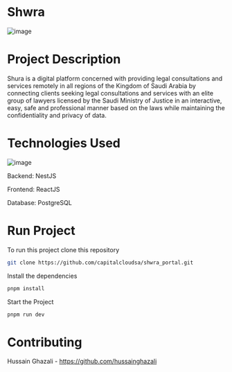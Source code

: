 # Shwra

![image](https://github.com/capitalcloudsa/shwra_portal/assets/50146615/7fb92a5f-6889-4d08-bf5e-6c2aa11321fe)

# Project Description

Shura is a digital platform concerned with providing legal consultations and services remotely in all regions of the Kingdom of Saudi Arabia by connecting clients seeking legal consultations and services with an elite group of lawyers licensed by the Saudi Ministry of Justice in an interactive, easy, safe and professional manner based on the laws while maintaining the confidentiality and privacy of data.

# Technologies Used

![image](https://github.com/capitalcloudsa/shwra_portal/assets/50146615/fb616125-de60-4204-a21a-bbb63afdb813)

Backend: NestJS

Frontend: ReactJS

Database: PostgreSQL

# Run Project

To run this project clone this repository

```bash
git clone https://github.com/capitalcloudsa/shwra_portal.git
```

Install the dependencies

```bash
pnpm install
```

Start the Project

```bash
pnpm run dev
```

# Contributing

Hussain Ghazali - https://github.com/hussainghazali
